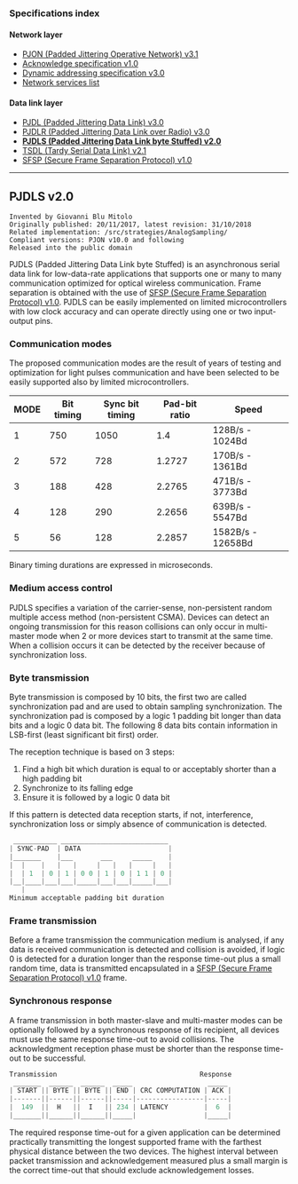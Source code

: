 ### Specifications index

#### Network layer
- [PJON (Padded Jittering Operative Network) v3.1](/specification/PJON-protocol-specification-v3.1.md)
- [Acknowledge specification v1.0](/specification/PJON-protocol-acknowledge-specification-v1.0.md)
- [Dynamic addressing specification v3.0](/specification/PJON-dynamic-addressing-specification-v3.0.md)
- [Network services list](/specification/PJON-network-services-list.md)
#### Data link layer
- [PJDL (Padded Jittering Data Link) v3.0](/src/strategies/SoftwareBitBang/specification/PJDL-specification-v3.0.md)
- [PJDLR (Padded Jittering Data Link over Radio) v3.0](/src/strategies/OverSampling/specification/PJDLR-specification-v3.0.md)
- **[PJDLS (Padded Jittering Data Link byte Stuffed) v2.0](/src/strategies/AnalogSampling/specification/PJDLS-specification-v2.0.md)**
- [TSDL (Tardy Serial Data Link) v2.1](/src/strategies/ThroughSerial/specification/TSDL-specification-v2.1.md)
- [SFSP (Secure Frame Separation Protocol) v1.0](/specification/SFSP-frame-separation-specification-v1.0.md)

---

## PJDLS v2.0
```
Invented by Giovanni Blu Mitolo
Originally published: 20/11/2017, latest revision: 31/10/2018
Related implementation: /src/strategies/AnalogSampling/
Compliant versions: PJON v10.0 and following
Released into the public domain
```

PJDLS (Padded Jittering Data Link byte Stuffed) is an asynchronous serial data link for low-data-rate applications that supports one or many to many communication optimized for optical wireless communication. Frame separation is obtained with the use of [SFSP (Secure Frame Separation Protocol) v1.0](/specification/SFSP-frame-separation-specification-v1.0.md). PJDLS can be easily implemented on limited microcontrollers with low clock accuracy and can operate directly using one or two input-output pins.

### Communication modes
The proposed communication modes are the result of years of testing and optimization for light pulses communication and have been selected to be easily supported also by limited microcontrollers.  

| MODE | Bit timing | Sync bit timing | Pad-bit ratio | Speed               |
| ---- | ---------- | --------------- | ------------- | ------------------- |
| 1    | 750        | 1050            | 1.4           | 128B/s  -  1024Bd   |
| 2    | 572        | 728             | 1.2727        | 170B/s  -  1361Bd   |
| 3    | 188        | 428             | 2.2765        | 471B/s  -  3773Bd   |
| 4    | 128        | 290             | 2.2656        | 639B/s  -  5547Bd   |
| 5    | 56         | 128             | 2.2857        | 1582B/s - 12658Bd   |

Binary timing durations are expressed in microseconds.

### Medium access control
PJDLS specifies a variation of the carrier-sense, non-persistent random multiple access method (non-persistent CSMA). Devices can detect an ongoing transmission for this reason collisions can only occur in multi-master mode when 2 or more devices start to transmit at the same time. When a collision occurs it can be detected by the receiver because of synchronization loss.

### Byte transmission
Byte transmission is composed by 10 bits, the first two are called synchronization pad and are used to obtain sampling synchronization. The synchronization pad is composed by a logic 1 padding bit longer than data bits and a logic 0 data bit. The following 8 data bits contain information in LSB-first (least significant bit first) order.

The reception technique is based on 3 steps:
1. Find a high bit which duration is equal to or acceptably shorter than a high padding bit
2. Synchronize to its falling edge
3. Ensure it is followed by a logic 0 data bit

If this pattern is detected data reception starts, if not, interference, synchronization loss or simply absence of communication is detected.
```cpp  
 ___________ ___________________________
| SYNC-PAD  | DATA                      |
|_______    |___       ___     _____    |
|  |    |   |   |     |   |   |     |   |
|  | 1  | 0 | 1 | 0 0 | 1 | 0 | 1 1 | 0 |
|__|____|___|___|_____|___|___|_____|___|
   |
Minimum acceptable padding bit duration
```

### Frame transmission
Before a frame transmission the communication medium is analysed, if any data is received communication is detected and collision is avoided, if logic 0 is detected for a duration longer than the response time-out plus a small random time, data is transmitted encapsulated in a [SFSP (Secure Frame Separation Protocol) v1.0](/specification/SFSP-frame-separation-specification-v1.0.md) frame.

### Synchronous response
A frame transmission in both master-slave and multi-master modes can be optionally followed by a synchronous response of its recipient, all devices must use the same response time-out to avoid collisions. The acknowledgment reception phase must be shorter than the response time-out to be successful.

```cpp  
Transmission                                    Response
 _______  ______  ______  _____                   _____
| START || BYTE || BYTE || END | CRC COMPUTATION | ACK |
|-------||------||------||-----|-----------------|-----|
|  149  ||  H   ||  I   || 234 | LATENCY         |  6  |
|_______||______||______||_____|                 |_____|
```
The required response time-out for a given application can be determined practically transmitting the longest supported frame with the farthest physical distance between the two devices. The highest interval between packet transmission and acknowledgement measured plus a small margin is the correct time-out that should exclude acknowledgement losses.
